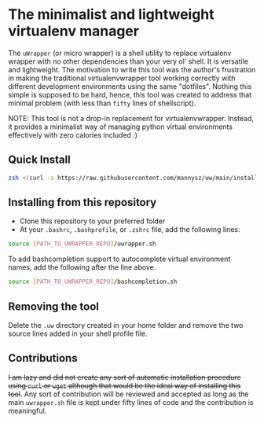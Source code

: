 # The minimalist and lightweight virtualenv manager

The `uWrapper` (or micro wrapper) is a shell utility to replace virtualenv wrapper with no other dependencies
than your very ol' shell. It is versatile and lightweight. The motivation to write this tool was the
author's frustration in making the traditional virtualenvwrapper tool working correctly with different
development environments using the same "dotfiles". Nothing this simple is supposed to be hard, hence, this
tool was created to address that minimal problem (with less than `fifty` lines of shellscript).

NOTE: This tool is not a drop-in replacement for virtualenvwrapper. Instead, it provides a minimalist way
of managing python virtual environments effectively with zero calories included :)

## Quick Install

```sh
zsh <(curl -s https://raw.githubusercontent.com/mannysz/uw/main/install.sh)
```

## Installing from this repository

- Clone this repository to your preferred folder
- At your `.bashrc`, `.bashprofile`, or `.zshrc` file, add the following lines:

```sh
source [PATH_TO_UWRAPPER_REPO]/uwrapper.sh
```

To add bashcompletion support to autocomplete virtual environment names, add the following after the line above.

```sh
source [PATH_TO_UWRAPPER_REPO]/bashcompletion.sh
```

## Removing the tool

Delete the `.uw` directory created in your home folder and remove the two source lines added in your shell profile file.

## Contributions

~~I am lazy and did not create any sort of automatic installation procedure using `curl` or `wget` although that
would be the ideal way of installing this tool~~. Any sort of contribution will be reviewed and accepted as long
as the main `uwrapper.sh` file is kept under fifty lines of code and the contribution is meaningful.
